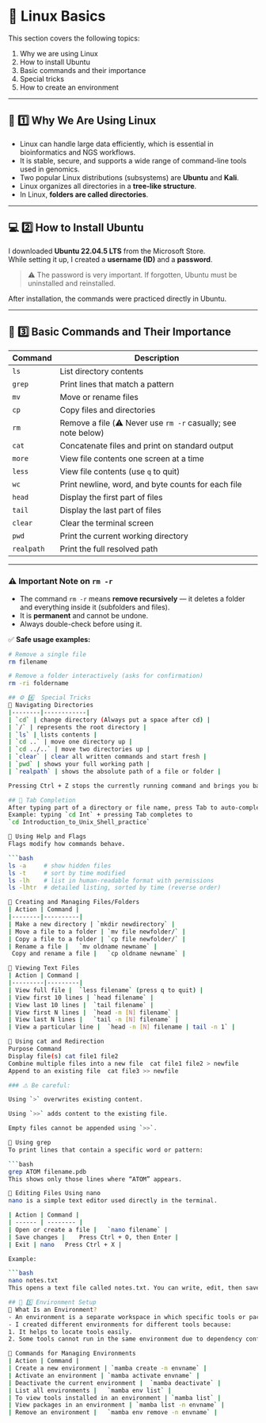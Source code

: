 # 🧠 Linux Basics

This section covers the following topics:
1. Why we are using Linux  
2. How to install Ubuntu  
3. Basic commands and their importance  
4. Special tricks  
5. How to create an environment  

---

## 🧩 1️⃣ Why We Are Using Linux
- Linux can handle large data efficiently, which is essential in bioinformatics and NGS workflows.  
- It is stable, secure, and supports a wide range of command-line tools used in genomics.  
- Two popular Linux distributions (subsystems) are **Ubuntu** and **Kali**.  
- Linux organizes all directories in a **tree-like structure**.  
- In Linux, **folders are called directories**.  

---

## 💻 2️⃣ How to Install Ubuntu
I downloaded **Ubuntu 22.04.5 LTS** from the Microsoft Store.  
While setting it up, I created a **username (ID)** and a **password**.  

> ⚠️ The password is very important. If forgotten, Ubuntu must be uninstalled and reinstalled.  

After installation, the commands were practiced directly in Ubuntu.

---

## 📘 3️⃣ Basic Commands and Their Importance

| Command | Description |
|----------|-------------|
| `ls` | List directory contents |
| `grep` | Print lines that match a pattern |
| `mv` | Move or rename files |
| `cp` | Copy files and directories |
| `rm` | Remove a file (⚠️ Never use `rm -r` casually; see note below) |
| `cat` | Concatenate files and print on standard output |
| `more` | View file contents one screen at a time |
| `less` | View file contents (use `q` to quit) |
| `wc` | Print newline, word, and byte counts for each file |
| `head` | Display the first part of files |
| `tail` | Display the last part of files |
| `clear` | Clear the terminal screen |
| `pwd` | Print the current working directory |
| `realpath` | Print the full resolved path |

---

### ⚠️ Important Note on `rm -r`
- The command `rm -r` means **remove recursively** — it deletes a folder and everything inside it (subfolders and files).  
- It is **permanent** and cannot be undone.  
- Always double-check before using it.  


✅ **Safe usage examples:**  
```bash
# Remove a single file
rm filename

# Remove a folder interactively (asks for confirmation)
rm -ri foldername

## ⚙️ 4️⃣  Special Tricks
🔹 Navigating Directories
|--------|------------|
| `cd` | change directory (Always put a space after cd) |
| `/` | represents the root directory |
| `ls` | lists contents |
| `cd ..` | move one directory up |
| `cd ../..` | move two directories up |
| `clear` | clear all written commands and start fresh |
| `pwd` | shows your full working path |
| `realpath` | shows the absolute path of a file or folder |

Pressing Ctrl + Z stops the currently running command and brings you back to the user prompt.

## 🔹 Tab Completion
After typing part of a directory or file name, press Tab to auto-complete it.
Example: typing `cd Int` + pressing Tab completes to
`cd Introduction_to_Unix_Shell_practice`

🔹 Using Help and Flags
Flags modify how commands behave.

```bash
ls -a     # show hidden files
ls -t     # sort by time modified
ls -lh    # list in human-readable format with permissions
ls -lhtr  # detailed listing, sorted by time (reverse order)

🔹 Creating and Managing Files/Folders
| Action | Command |
|--------|----------|
| Make a new directory | `mkdir newdirectory` | 
| Move a file to a folder |	`mv file newfolder/` |
| Copy a file to a folder |	`cp file newfolder/` |
| Rename a file |	`mv oldname newname` |
 Copy and rename a file |	`cp oldname newname` |

🔹 Viewing Text Files
| Action | Command |
|---------|---------|
| View full file |	`less filename` (press q to quit) |
| View first 10 lines |	`head filename` |
| View last 10 lines |	`tail filename` |
| View first N lines |	`head -n [N] filename` |
| View last N lines |	`tail -n [N] filename` |
| View a particular line |	`head -n [N] filename | tail -n 1` |

🔹 Using cat and Redirection
Purpose	Command
Display file(s)	cat file1 file2
Combine multiple files into a new file	cat file1 file2 > newfile
Append to an existing file	cat file3 >> newfile

### ⚠️ Be careful:

Using `>` overwrites existing content.

Using `>>` adds content to the existing file.

Empty files cannot be appended using `>>`.

🔹 Using grep
To print lines that contain a specific word or pattern:

```bash
grep ATOM filename.pdb
This shows only those lines where “ATOM” appears.

🔹 Editing Files Using nano
nano is a simple text editor used directly in the terminal.

| Action | Command |
| ------ | -------- |
| Open or create a file |	`nano filename` |
| Save changes |	Press Ctrl + O, then Enter |
| Exit | nano	Press Ctrl + X |

Example:

```bash
nano notes.txt
This opens a text file called notes.txt. You can write, edit, then save and close it.

## 🌿 5️⃣ Environment Setup
🔹 What Is an Environment?
- An environment is a separate workspace in which specific tools or packages are installed.
- I created different environments for different tools because:
1. It helps to locate tools easily.
2. Some tools cannot run in the same environment due to dependency conflicts.

🔹 Commands for Managing Environments
| Action | Command |
| Create a new environment | `mamba create -n envname` |
| Activate an environment |	`mamba activate envname` |
| Deactivate the current environment |	`mamba deactivate` |
| List all environments |	`mamba env list` |
| To view tools installed in an environment | `mamba list` |
| View packages in an environment |	`mamba list -n envname` |
| Remove an environment |	`mamba env remove -n envname` | 

